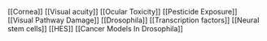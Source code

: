 [[Cornea]]
[[Visual acuity]]
[[Ocular Toxicity]]
[[Pesticide Exposure]]
[[Visual Pathway Damage]]
[[Drosophila]]
[[Transcription factors]]
[[Neural stem cells]]
[[HES]]
[[Cancer Models In Drosophila]]

